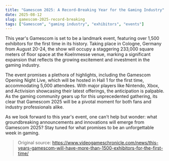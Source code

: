 ```yaml
---
title: "Gamescom 2025: A Record-Breaking Year for the Gaming Industry"
date: 2025-08-12
slug: gamescom-2025-record-breaking
tags: ["Gamescom", "gaming industry", "exhibitors", "events"]
---
```

This year's Gamescom is set to be a landmark event, featuring over 1,500 exhibitors for the first time in its history. Taking place in Cologne, Germany from August 20-24, the show will occupy a staggering 233,000 square meters of floor space at the Koelnmesse venue, marking a significant expansion that reflects the growing excitement and investment in the gaming industry.

The event promises a plethora of highlights, including the Gamescom Opening Night Live, which will be hosted in Hall 1 for the first time, accommodating 5,000 attendees. With major players like Nintendo, Xbox, and Activision showcasing their latest offerings, the anticipation is palpable. As the gaming community gears up for this unprecedented gathering, its clear that Gamescom 2025 will be a pivotal moment for both fans and industry professionals alike.

As we look forward to this year's event, one can't help but wonder: what groundbreaking announcements and innovations will emerge from Gamescom 2025? Stay tuned for what promises to be an unforgettable week in gaming.
> Original source: https://www.videogameschronicle.com/news/this-years-gamescom-will-have-more-than-1500-exhibitors-for-the-first-time/